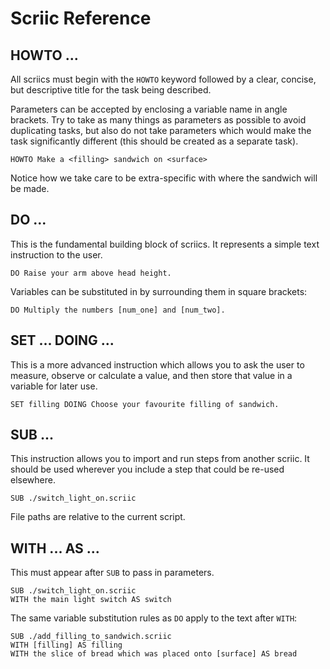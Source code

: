 # Scriic Reference

## HOWTO ...

All scriics must begin with the `HOWTO` keyword followed by a clear, concise,
but descriptive title for the task being described.

Parameters can be accepted by enclosing a variable name in angle brackets. Try
to take as many things as parameters as possible to avoid duplicating tasks,
but also do not take parameters which would make the task significantly
different (this should be created as a separate task).

```
HOWTO Make a <filling> sandwich on <surface>
```

Notice how we take care to be extra-specific with where the sandwich will be
made.

## DO ...

This is the fundamental building block of scriics. It represents a simple text
instruction to the user.

```
DO Raise your arm above head height.
```

Variables can be substituted in by surrounding them in square brackets:

```
DO Multiply the numbers [num_one] and [num_two].
```

## SET ... DOING ...

This is a more advanced instruction which allows you to ask the user to measure,
observe or calculate a value, and then store that value in a variable for later
use.

```
SET filling DOING Choose your favourite filling of sandwich.
```

## SUB ...

This instruction allows you to import and run steps from another scriic. It
should be used wherever you include a step that could be re-used elsewhere.

```
SUB ./switch_light_on.scriic
```

File paths are relative to the current script.

## WITH ... AS ...

This must appear after `SUB` to pass in parameters.

```
SUB ./switch_light_on.scriic
WITH the main light switch AS switch
```

The same variable substitution rules as `DO` apply to the text after `WITH`:

```
SUB ./add_filling_to_sandwich.scriic
WITH [filling] AS filling
WITH the slice of bread which was placed onto [surface] AS bread
```
